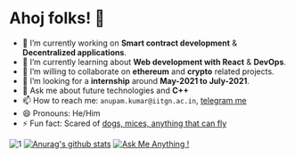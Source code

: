 # Ahoj folks! 👋
- 🔭 I’m currently working on <b>Smart contract development</b> & <b>Decentralized applications</b>.
- 🌱 I’m currently learning about  <b>Web development with React</b> & <b>DevOps</b>.
- 👯 I’m willing to collaborate on <b>ethereum</b> and <b>crypto</b> related projects.
- 🤔 I’m looking for a <b>internship</b> around <b>May-2021 to July-2021</b>.
- 💬 Ask me about future technologies and <b>C++</b>
- 📫 How to reach me: `anupam.kumar@iitgn.ac.in`, [telegram me](https://t.me/akcgjc007)
- 😄 Pronouns: He/Him
- ⚡ Fun fact: Scared of <ins>dogs, mices, anything that can fly</ins>

![1](https://github-readme-stats.vercel.app/api/top-langs/?username=akcgjc007&theme=blue-green)
[![Anurag's github stats](https://github-readme-stats.vercel.app/api?username=akcgjc007&theme=blue-green)](https://github.com/akcgjc007/github-readme-stats)
[![Ask Me Anything !](https://img.shields.io/badge/Ask%20me-anything-1abc9c.svg)](https://GitHub.com/Naereen/ama)
